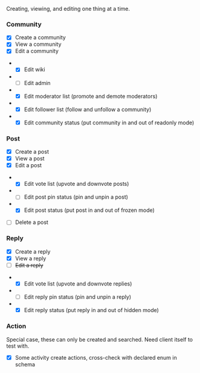 Creating, viewing, and editing one thing at a time.

### Community

- [x] Create a community
- [x] View a community
- [x] Edit a community
- - [x] Edit wiki
- - [ ] Edit admin
- - [x] Edit moderator list (promote and demote moderators)
- - [x] Edit follower list (follow and unfollow a community)
- - [x] Edit community status (put community in and out of readonly mode)

### Post

- [x] Create a post
- [x] View a post
- [x] Edit a post
- - [x] Edit vote list (upvote and downvote posts)
- - [ ] Edit post pin status (pin and unpin a post)
- - [x] Edit post status (put post in and out of frozen mode)
- [ ] Delete a post

### Reply

- [x] Create a reply
- [x] View a reply
- [ ] ~~Edit a reply~~
- - [x] Edit vote list (upvote and downvote replies)
- - [ ] Edit reply pin status (pin and unpin a reply)
- - [x] Edit reply status (put reply in and out of hidden mode)

### Action

Special case, these can only be created and searched. Need client itself to test with.

- [x] Some activity create actions, cross-check with declared enum in schema
